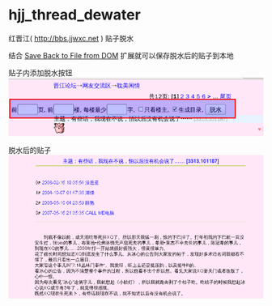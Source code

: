 hjj_thread_dewater
===================

红晋江( http://bbs.jjwxc.net ) 贴子脱水

结合 [Save Back to File from DOM](https://addons.mozilla.org/zh-CN/firefox/addon/save-back-to-file-from-dom/?src=api) 扩展就可以保存脱水后的贴子到本地

贴子内添加脱水按钮
![form](dewater_form.png)

脱水后的贴子
![thread](dewater_thread.png)
